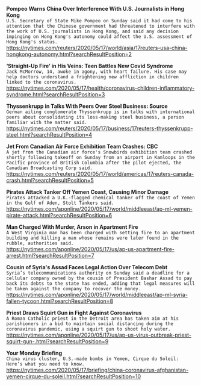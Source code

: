 **Pompeo Warns China Over Interference With U.S. Journalists in Hong Kong**\
`U.S. Secretary of State Mike Pompeo on Sunday said it had come to his attention that the Chinese government had threatened to interfere with the work of U.S. journalists in Hong Kong, and said any decision impinging on Hong Kong's autonomy could affect the U.S. assessment of Hong Kong's status.`\
https://nytimes.com/reuters/2020/05/17/world/asia/17reuters-usa-china-hongkong-autonomy.html?searchResultPosition=2

**‘Straight-Up Fire’ in His Veins: Teen Battles New Covid Syndrome**\
`Jack McMorrow, 14, awoke in agony, with heart failure. His case may help doctors understand a frightening new affliction in children linked to the coronavirus.`\
https://nytimes.com/2020/05/17/health/coronavirus-children-inflammatory-syndrome.html?searchResultPosition=3

**Thyssenkrupp in Talks With Peers Over Steel Business: Source**\
`German ailing conglomerate Thyssenkrupp is in talks with international peers about consolidating its loss-making steel business, a person familiar with the matter said.`\
https://nytimes.com/reuters/2020/05/17/business/17reuters-thyssenkrupp-steel.html?searchResultPosition=4

**Jet From Canadian Air Force Exhibition Team Crashes: CBC**\
`A jet from the Canadian air force's Snowbirds exhibition team crashed shortly following takeoff on Sunday from an airport in Kamloops in the Pacific province of British Columbia after the pilot ejected, the Canadian Broadcasting Corp said.`\
https://nytimes.com/reuters/2020/05/17/world/americas/17reuters-canada-crash.html?searchResultPosition=5

**Pirates Attack Tanker Off Yemen Coast, Causing Minor Damage**\
`Pirates attacked a U.K.-flagged chemical tanker off the coast of Yemen in the Gulf of Aden, Stolt Tankers said.`\
https://nytimes.com/aponline/2020/05/17/world/middleeast/ap-ml-yemen-pirate-attack.html?searchResultPosition=6

**Man Charged With Murder, Arson in Apartment Fire**\
`A West Virginia man has been charged with setting fire to an apartment building and killing a man whose remains were later found in the rubble, authorities said.`\
https://nytimes.com/aponline/2020/05/17/us/ap-us-apartment-fire-arrest.html?searchResultPosition=7

**Cousin of Syria's Assad Faces Legal Action Over Telecom Debt**\
`Syria’s telecommunications authority on Sunday said a deadline for a cellular company owned by the cousin of President Bashar Assad to pay back its debts to the state has ended, adding that legal measures will be taken against the company to recover the money.`\
https://nytimes.com/aponline/2020/05/17/world/middleeast/ap-ml-syria-fallen-tycoon.html?searchResultPosition=8

**Priest Draws Squirt Gun in Fight Against Coronavirus**\
`A Roman Catholic priest in the Detroit area has taken aim at his parishioners in a bid to maintain social distancing during the coronavirus pandemic, using a squirt gun to shoot holy water.`\
https://nytimes.com/aponline/2020/05/17/us/ap-us-virus-outbreak-priest-squirt-gun-.html?searchResultPosition=9

**Your Monday Briefing**\
`China virus cluster, U.S.-made bombs in Yemen, Cirque du Soleil: Here’s what you need to know.`\
https://nytimes.com/2020/05/17/briefing/china-coronavirus-afghanistan-yemen-cirque-du-soleil.html?searchResultPosition=10

